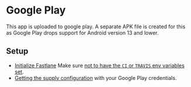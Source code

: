 # Google Play

This app is uploaded to google play.
A separate APK file is created for this as Google Play drops
support for Android version 13 and lower.

## Setup

- [Initialize Fastlane](https://docs.fastlane.tools/getting-started/android/setup/)
  Make sure [not to have the `CI` or `TRAVIS` env variables set](https://github.com/fastlane/fastlane/issues/12011#issuecomment-378547581).
- [Getting the supply configuration](https://docs.fastlane.tools/actions/supply/)
  with your Google Play credentials.


